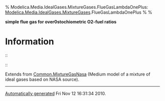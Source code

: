 % Modelica.Media.IdealGases.MixtureGases.FlueGasLambdaOnePlus:
  [Modelica.Media.IdealGases.MixtureGases](Modelica_Media_IdealGases_MixtureGases.html#Modelica.Media.IdealGases.MixtureGases).FlueGasLambdaOnePlus
% 
% 

**simple flue gas for over0stochiometric O2-fuel ratios**

Information
===========

::

::

Extends from
[Common.MixtureGasNasa](Modelica_Media_IdealGases_Common_MixtureGasNasa.html#Modelica.Media.IdealGases.Common.MixtureGasNasa)
(Medium model of a mixture of ideal gases based on NASA source).

* * * * *

[Automatically generated](http://www.3ds.com/) Fri Nov 12 16:31:34 2010.
